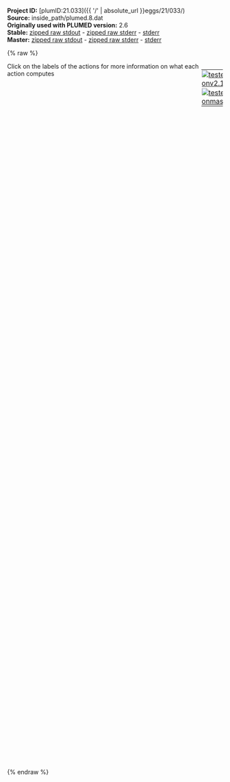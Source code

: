 **Project ID:** [plumID:21.033]({{ '/' | absolute_url }}eggs/21/033/)  
**Source:** inside_path/plumed.8.dat  
**Originally used with PLUMED version:** 2.6  
**Stable:** [zipped raw stdout](plumed.8.dat.plumed.stdout.txt.zip) - [zipped raw stderr](plumed.8.dat.plumed.stderr.txt.zip) - [stderr](plumed.8.dat.plumed.stderr)  
**Master:** [zipped raw stdout](plumed.8.dat.plumed_master.stdout.txt.zip) - [zipped raw stderr](plumed.8.dat.plumed_master.stderr.txt.zip) - [stderr](plumed.8.dat.plumed_master.stderr)  

{% raw %}
<div style="width: 100%; float:left">
<div style="width: 90%; float:left" id="value_details_data/inside_path/plumed.8.dat"> Click on the labels of the actions for more information on what each action computes </div>
<div style="width: 10%; float:left"><table><tr><td style="padding:1px"><a href="plumed.8.dat.plumed.stderr"><img src="https://img.shields.io/badge/v2.10-failed-red.svg" alt="tested onv2.10" /></a></td></tr><tr><td style="padding:1px"><a href="plumed.8.dat.plumed_master.stderr"><img src="https://img.shields.io/badge/master-failed-red.svg" alt="tested onmaster" /></a></td></tr></table></div></div>
<pre style="width=97%;">
<span class="plumedtooltip" style="color:green">INCLUDE<span class="right">Includes an external input file, similar to #include in C preprocessor. <a href="https://www.plumed.org/doc-master/user-doc/html/_i_n_c_l_u_d_e.html" style="color:green">More details</a><i></i></span></span> <span class="plumedtooltip">FILE<span class="right">file to be included<i></i></span></span>=../base.dat

<span style="display:none;" id="data/inside_path/plumed.8.dat">The INCLUDE action with label <b></b> calculates something</span><span class="plumedtooltip" style="color:green">PATHCV<span class="right">This action is not part of PLUMED and was included by using a LOAD command <a href="https://www.plumed.org/doc-master/user-doc/html/_l_o_a_d.html" style="color:green">More details</a><i></i></span></span> LABEL=<b name="data/inside_path/plumed.8.datpcv" onclick='showPath("data/inside_path/plumed.8.dat","data/inside_path/plumed.8.datpcv","data/inside_path/plumed.8.datpcv","brown")'>pcv</b> ARG=cBR,sBR,tBF INFILE=in_cycle10.input HALFLIFE=-1 PACE=500 WALKERS_RSTRIDE=500 WALKERS_ID=8 WALKERS_N=12 WALKERS_DIR=in1

<b name="data/inside_path/plumed.8.datc" onclick='showPath("data/inside_path/plumed.8.dat","data/inside_path/plumed.8.datc","data/inside_path/plumed.8.datc","brown")'>c</b>: <span class="plumedtooltip" style="color:green">CONSTANT<span class="right">Create a constant value that can be passed to actions <a href="https://www.plumed.org/doc-master/user-doc/html/_c_o_n_s_t_a_n_t.html" style="color:green">More details</a><i></i></span></span> <span class="plumedtooltip">VALUE<span class="right">the single number that you would like to store<i></i></span></span>=-1
<span style="display:none;" id="data/inside_path/plumed.8.datc">The CONSTANT action with label <b>c</b> calculates the following quantities:<table  align="center" frame="void" width="95%" cellpadding="5%"><tr><td width="5%"><b> Quantity </b>  </td><td><b> Description </b> </td></tr><tr><td width="5%">c.value</td><td>the constant value that was read from the plumed input</td></tr></table></span><b name="data/inside_path/plumed.8.dats" onclick='showPath("data/inside_path/plumed.8.dat","data/inside_path/plumed.8.dats","data/inside_path/plumed.8.dats","brown")'>s</b>: <span class="plumedtooltip" style="color:green">COMBINE<span class="right">Calculate a polynomial combination of a set of other variables. <a href="https://www.plumed.org/doc-master/user-doc/html/_c_o_m_b_i_n_e.html" style="color:green">More details</a><i></i></span></span> <span class="plumedtooltip">ARG<span class="right">the values input to this function<i></i></span></span>=pcv.s,<b name="data/inside_path/plumed.8.datc">c</b> <span class="plumedtooltip">COEFFICIENTS<span class="right"> the coefficients of the arguments in your function<i></i></span></span>=2.,1. <span class="plumedtooltip">PERIODIC<span class="right">if the output of your function is periodic then you should specify the periodicity of the function<i></i></span></span>=-1,1

<span style="display:none;" id="data/inside_path/plumed.8.dats">The COMBINE action with label <b>s</b> calculates the following quantities:<table  align="center" frame="void" width="95%" cellpadding="5%"><tr><td width="5%"><b> Quantity </b>  </td><td><b> Description </b> </td></tr><tr><td width="5%">s.value</td><td>a linear compbination</td></tr></table></span><span class="plumedtooltip" style="color:green">UPPER_WALLS<span class="right">Defines a wall for the value of one or more collective variables, <a href="https://www.plumed.org/doc-master/user-doc/html/_u_p_p_e_r__w_a_l_l_s.html" style="color:green">More details</a><i></i></span></span> <span class="plumedtooltip">ARG<span class="right">the arguments on which the bias is acting<i></i></span></span>=pcv.z <span class="plumedtooltip">AT<span class="right">the positions of the wall<i></i></span></span>=0.0  <span class="plumedtooltip">KAPPA<span class="right">the force constant for the wall<i></i></span></span>=50.0 <span class="plumedtooltip">EXP<span class="right"> the powers for the walls<i></i></span></span>=2 <span class="plumedtooltip">EPS<span class="right"> the values for s_i in the expression for a wall<i></i></span></span>=1 <span class="plumedtooltip">OFFSET<span class="right"> the offset for the start of the wall<i></i></span></span>=0 <span class="plumedtooltip">LABEL<span class="right">a label for the action so that its output can be referenced in the input to other actions<i></i></span></span>=<b name="data/inside_path/plumed.8.dattube" onclick='showPath("data/inside_path/plumed.8.dat","data/inside_path/plumed.8.dattube","data/inside_path/plumed.8.dattube","brown")'>tube</b>
<br/><span style="display:none;" id="data/inside_path/plumed.8.dattube">The UPPER_WALLS action with label <b>tube</b> calculates the following quantities:<table  align="center" frame="void" width="95%" cellpadding="5%"><tr><td width="5%"><b> Quantity </b>  </td><td><b> Description </b> </td></tr><tr><td width="5%">tube.bias</td><td>the instantaneous value of the bias potential</td></tr><tr><td width="5%">tube.force2</td><td>the instantaneous value of the squared force due to this bias potential</td></tr></table></span><span class="plumedtooltip" style="color:green">METAD<span class="right">Used to performed metadynamics on one or more collective variables. <a href="https://www.plumed.org/doc-master/user-doc/html/_m_e_t_a_d.html" style="color:green">More details</a><i></i></span></span> <span class="plumedtooltip">LABEL<span class="right">a label for the action so that its output can be referenced in the input to other actions<i></i></span></span>=<b name="data/inside_path/plumed.8.datmetad" onclick='showPath("data/inside_path/plumed.8.dat","data/inside_path/plumed.8.datmetad","data/inside_path/plumed.8.datmetad","brown")'>metad</b> <span class="plumedtooltip">ARG<span class="right">the labels of the scalars on which the bias will act<i></i></span></span>=<b name="data/inside_path/plumed.8.dats">s</b> <span class="plumedtooltip">HEIGHT<span class="right">the heights of the Gaussian hills<i></i></span></span>=0.05 <span class="plumedtooltip">SIGMA<span class="right">the widths of the Gaussian hills<i></i></span></span>=0.1 <span class="plumedtooltip">GRID_MIN<span class="right">the lower bounds for the grid<i></i></span></span>=-1 <span class="plumedtooltip">GRID_MAX<span class="right">the upper bounds for the grid<i></i></span></span>=1 <span class="plumedtooltip">PACE<span class="right">the frequency for hill addition<i></i></span></span>=500 <span class="plumedtooltip">WALKERS_RSTRIDE<span class="right">stride for reading hills files<i></i></span></span>=500 <span class="plumedtooltip">WALKERS_ID<span class="right">walker id<i></i></span></span>=8 <span class="plumedtooltip">WALKERS_N<span class="right">number of walkers<i></i></span></span>=9 <span class="plumedtooltip">WALKERS_DIR<span class="right">shared directory with the hills files from all the walkers<i></i></span></span>=in1

<span style="color:blue" class="comment">#FLUSH STRIDE=500</span>
<br/><span style="display:none;" id="data/inside_path/plumed.8.datmetad">The METAD action with label <b>metad</b> calculates the following quantities:<table  align="center" frame="void" width="95%" cellpadding="5%"><tr><td width="5%"><b> Quantity </b>  </td><td><b> Description </b> </td></tr><tr><td width="5%">metad.bias</td><td>the instantaneous value of the bias potential</td></tr></table></span><span class="plumedtooltip" style="color:green">PRINT<span class="right">Print quantities to a file. <a href="https://www.plumed.org/doc-master/user-doc/html/_p_r_i_n_t.html" style="color:green">More details</a><i></i></span></span> <span class="plumedtooltip">ARG<span class="right">the labels of the values that you would like to print to the file<i></i></span></span>=* <span class="plumedtooltip">STRIDE<span class="right"> the frequency with which the quantities of interest should be output<i></i></span></span>=10 <span class="plumedtooltip">FILE<span class="right">the name of the file on which to output these quantities<i></i></span></span>=in1/COLVAR
</pre>
{% endraw %}
